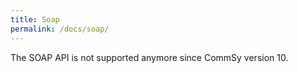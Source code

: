 ```yaml
---
title: Soap
permalink: /docs/soap/
---
```


The SOAP API is not supported anymore since CommSy version 10.